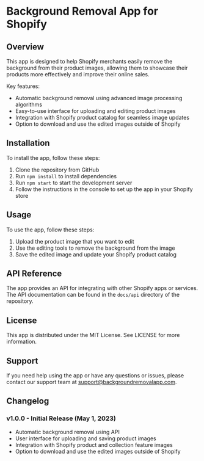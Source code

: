 # Background Removal App for Shopify

## Overview
This app is designed to help Shopify merchants easily remove the background from their product images, allowing them to showcase their products more effectively and improve their online sales.

Key features:
- Automatic background removal using advanced image processing algorithms
- Easy-to-use interface for uploading and editing product images
- Integration with Shopify product catalog for seamless image updates
- Option to download and use the edited images outside of Shopify

## Installation
To install the app, follow these steps:
1. Clone the repository from GitHub
2. Run `npm install` to install dependencies
3. Run `npm start` to start the development server
4. Follow the instructions in the console to set up the app in your Shopify store

## Usage
To use the app, follow these steps:
1. Upload the product image that you want to edit
2. Use the editing tools to remove the background from the image
3. Save the edited image and update your Shopify product catalog

## API Reference
The app provides an API for integrating with other Shopify apps or services. The API documentation can be found in the `docs/api` directory of the repository.

## License
This app is distributed under the MIT License. See LICENSE for more information.

## Support
If you need help using the app or have any questions or issues, please contact our support team at support@backgroundremovalapp.com.

## Changelog
### v1.0.0 - Initial Release (May 1, 2023)
- Automatic background removal using API
- User interface for uploading and saving product images
- Integration with Shopify product and collection feature images
- Option to download and use the edited images outside of Shopify

